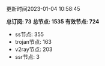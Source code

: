 更新时间2023-01-04 10:58:45

**总订阅: 73**
**总节点: 1535**
**有效节点: 724**
- ss节点: 355
- trojan节点: 163
- v2ray节点: 203
- ssr节点: 3
